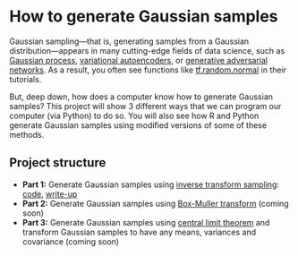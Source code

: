 # How to generate Gaussian samples

Gaussian sampling—that is, generating samples from a Gaussian distribution—appears in many cutting-edge fields of data science, such as [Gaussian process](https://en.wikipedia.org/wiki/Gaussian_process), [variational autoencoders](https://en.wikipedia.org/wiki/Autoencoder#Variational_autoencoder_(VAE)), or [generative adversarial networks](https://en.wikipedia.org/wiki/Generative_adversarial_network).
As a result, you often see functions like [tf.random.normal](https://www.tensorflow.org/api_docs/python/tf/random/normal) in their tutorials. 

But, deep down, how does a computer know how to generate Gaussian samples? This project will show 3 different ways that we can program our computer (via Python) to do so. You will also see how R and Python generate Gaussian samples using modified versions of some of these methods.

## Project structure
* **Part 1:** Generate Gaussian samples using [inverse transform sampling](https://en.wikipedia.org/wiki/Inverse_transform_sampling): [code](notebooks/part1.ipynb), [write-up](https://medium.com/@seismatica/how-to-generate-gaussian-samples-347c391b7959)
* **Part 2:** Generate Gaussian samples using [Box-Muller transform](https://en.wikipedia.org/wiki/Box%E2%80%93Muller_transform) (coming soon)
* **Part 3:** Generate Gaussian samples using [central limit theorem](https://en.wikipedia.org/wiki/Central_limit_theorem) and transform Gaussian samples to have any means, variances and covariance (coming soon)